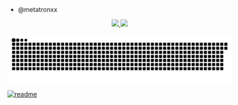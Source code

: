 - @metatronxx


<!---
mrczxr/mrczxr is a ✨ special ✨ repository because its `README.md` (this file) appears on your GitHub profile.
You can click the Preview link to take a look at your changes.
--->
<div align="center">
  <a href="https://github.com/rafaballerini">
  <img height="180em" src="https://github-readme-stats.vercel.app/api?username=mrczxr&show_icons=true&theme=dark&include_all_commits=true&count_private=true"/>
  <img height="180em" src="https://github-readme-stats.vercel.app/api/top-langs/?username=rafaballerini&layout=compact&langs_count=7&theme=dark"/>
</div>

![Snake animation](https://github.com/mrczxr/mrczxr/blob/output/github-contribution-grid-snake.svg)

 
</div>
 
[![readme](https://github-readme-stats.vercel.app/api/pin/?username=mrczxr&repo=mrczxr&theme=react)](https://github.com/mrczxr/mrczxr)

